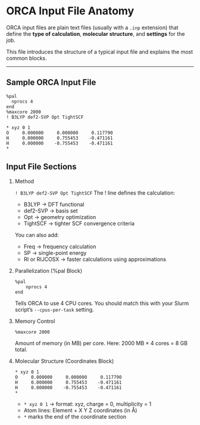 # ORCA Input File Anatomy

ORCA input files are plain text files (usually with a `.inp` extension) that define the **type of calculation**, **molecular structure**, and **settings** for the job.

This file introduces the structure of a typical input file and explains the most common blocks.

---

## Sample ORCA Input File

```
%pal
  nprocs 4
end
%maxcore 2000
! B3LYP def2-SVP Opt TightSCF

* xyz 0 1
O     0.000000     0.000000     0.117790
H     0.000000     0.755453    -0.471161
H     0.000000    -0.755453    -0.471161
*
```

## Input File Sections

1. Method 

    `! B3LYP def2-SVP Opt TightSCF`
    The ! line defines the calculation:
	- B3LYP → DFT functional
	- def2-SVP → basis set
	- Opt → geometry optimization
	- TightSCF → tighter SCF convergence criteria

    You can also add:
	- Freq → frequency calculation
	- SP → single-point energy
	- RI or RIJCOSX → faster calculations using approximations

2. Parallelization (%pal Block)
    ```
    %pal
        nprocs 4
    end
    ```
    Tells ORCA to use 4 CPU cores. You should match this with your Slurm script’s `--cpus-per-task` setting.
3. Memory Control

    `%maxcore 2000`

    Amount of memory (in MB) per core. Here: 2000 MB × 4 cores = 8 GB total.
4. Molecular Structure (Coordinates Block)
    ```
    * xyz 0 1
    O     0.000000     0.000000     0.117790
    H     0.000000     0.755453    -0.471161
    H     0.000000    -0.755453    -0.471161
    *
    ```
    - `* xyz 0 1` → format: xyz, charge = 0, multiplicity = 1
	- Atom lines: Element + X Y Z coordinates (in Å)
	- `*` marks the end of the coordinate section


    